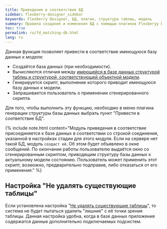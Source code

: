 ```yaml
---
title: Приведение в соответствие БД
sidebar: flexberry-designer_sidebar
keywords: Flexberry Designer, БД, плагин, структура таблиц, модель
summary: Правила создания и изменения БД с помощью плагинов Flexberyy Desinger
toc: true
permalink: ru/fd_matching-db.html
lang: ru
---
```


Данная функция позволяет привести в соответствие имеющуюся базу данных к модели:
* Создаётся база данных (при необходимости).
* Вычисляются отличия между [имеющейся в базе данных структурой таблиц и структурой, соответствующей объектной модели](fo_data-objects-and-database-structures.html).
* Генерируется скрипт, выполнение которого приводит имеющуюся базу данных к модели. 
* Запрашивается пользователь о применении сгенерированного скрипта.

Для того, чтобы выполнить эту функцию, необходмо в меню плагина генерации структуры базы данных выбрать пункт "Привести в соответствие БД".

{% include note.html content="Модуль приведения в соответствие присоединяется к базе данных в соответствии со строкой соединения, указанной в настройках стадии для этого модуля. Если на сервере нет такой БД, модуль `создаст её`. Об этом будет объявлено в окне сообщений. По окончании работы пользователю выдаётся окно со сгенерированным скриптом, приводящим структуру базы данных к актуальному модели состоянию. Пользователь может применить этот скрипт, возможно, предварительно подправив, либо отказаться от его применения." %}

## Настройка "Не удалять существующие таблицы"

Если установлена настройка "[Не удалять существующие таблицы](fd_configure-ms-sql-generator.html)", то система не будет пытаться удалить "лишние" с её точки зрения таблицы. Данная настройка удобна, когда в базе данных приложения содержатся данные дополнительно подключаемых подсистем.

